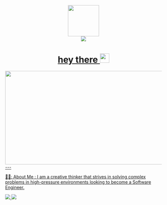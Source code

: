 <div id="Header" align="center">
     <img src="https://media.giphy.com/media/VTtANKl0beDFQRLDTh/giphy.gif" width="100"/>
</div>

<div id="Badges" align="center">
     <a href="https://www.linkedin.com/in/ryan-ellis-usn/">
     <img src= "https://img.shields.io/badge/LinkedIn-blue?logo=linkedin&logoColor=white&style=for-the-badge"/a>
     <h1>
          hey there
          <img src="https://media.giphy.com/media/hvRJCLFzcasrR4ia7z/giphy.gif" width="30px"/>
     </h1> 
</div>
<div align="center">
  <img src="https://media.giphy.com/media/26tn33aiTi1jkl6H6/giphy.gif" width="600" height="300"/>
</div>
---
     
👨‍💻: About Me :
     I am a creative thinker that strives in solving complex problems in high-pressure environments looking to become a Software Engineer.

  
     
     
     
     
<div id="count">
     <img src= "https://img.shields.io/github/followers/smebellis?style=social" /div>



<!--
**smebellis/smebellis** is a ✨ _special_ ✨ repository because its `README.md` (this file) appears on your GitHub profile.

Here are some ideas to get you started:

- 🔭 I’m currently working on ...
- 🌱 I’m currently learning ...
- 👯 I’m looking to collaborate on ...
- 🤔 I’m looking for help with ...
- 💬 Ask me about ...
- 📫 How to reach me: ...
- 😄 Pronouns: ...
- ⚡ Fun fact: ...
-->

<img src="https://komarev.com/ghpvc/?username=smebellis"/>
